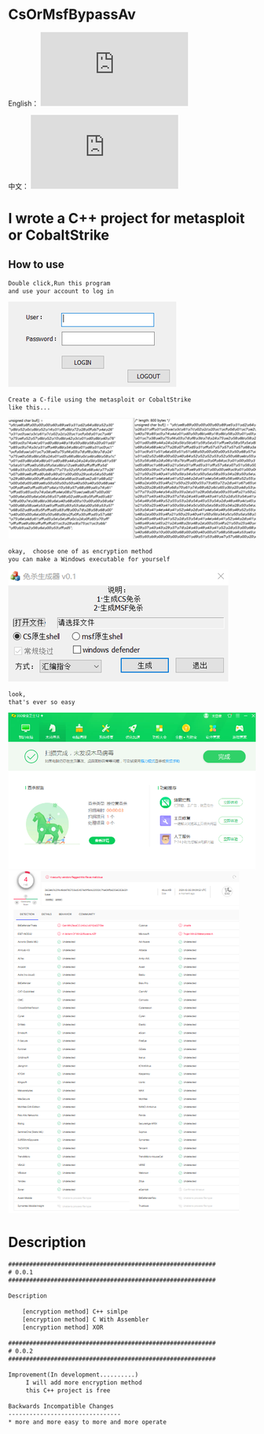 # CsOrMsfBypassAv
English：
![README_ZH.md](https://github.com/jhhua/CsOrMsfBypassAv/blob/main/README.md)  

中文：
![README_ZH.md](https://github.com/jhhua/CsOrMsfBypassAv/blob/main/README_ZH.md)  

# I wrote a C++ project for metasploit or CobaltStrike
## How to use
 ```
Double click,Run this program
and use your account to log in
 ```
![image](https://github.com/jhhua/CsOrMsfBypassAv/blob/main/images/login.png?raw=true)


 ```
Create a C-file using the metasploit or CobaltStrike
like this...
 ```
![image](https://github.com/jhhua/CsOrMsfBypassAv/blob/main/images/image.png?raw=true)


 ```
okay,  choose one of as encryption method
you can make a Windows executable for yourself 
 ```
![image](https://github.com/jhhua/CsOrMsfBypassAv/blob/main/images/encryption.png?raw=true)

 ```
look,
that's ever so easy
 ```
 ![image](https://github.com/jhhua/CsOrMsfBypassAv/blob/main/images/bypass.png?raw=true)
 ![image](https://github.com/jhhua/CsOrMsfBypassAv/blob/main/images/bypass-great-majority.png?raw=true)
  
 
 
 
# Description
```
###########################################################
# 0.0.1
###########################################################

Description

    [encryption method] C++ simlpe
    [encryption method] C With Assembler 
    [encryption method] XOR

###########################################################
# 0.0.2
###########################################################

Improvement(In development..........)
     I will add more encryption method
     this C++ project is free

Backwards Incompatible Changes
--------------------------------
* more and more easy to more and more operate
```
